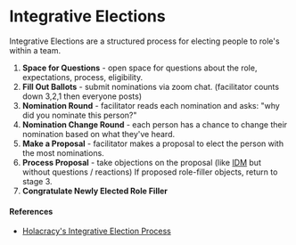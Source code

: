 # Integrative Elections

Integrative Elections are a structured process for electing people to role's within a team.

1. **Space for Questions** - open space for questions about the role, expectations, process, eligibility.
2. **Fill Out Ballots** - submit nominations via zoom chat. \(facilitator counts down 3,2,1 then everyone posts\)
3. **Nomination Round** - facilitator reads each nomination and asks: "why did you nominate this person?"
4. **Nomination Change Round** - each person has a chance to change their nomination based on what they've heard.
5. **Make a Proposal** - facilitator makes a proposal to elect the person with the most nominations.
6. **Process Proposal** - take objections on the proposal \(like [IDM](integrative-decision-making.md) but without questions / reactions\) If proposed role-filler objects, return to stage 3.
7. **Congratulate Newly Elected Role Filler**

#### References

* [Holacracy's Integrative Election Process](https://blog.holacracy.org/holacracy-election-process-101-election-process-walk-through-7626451cda0c)



